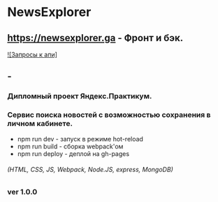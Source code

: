 # NewsExplorer
## https://newsexplorer.ga - Фронт и бэк.
[![Запросы к апи]](https://newsexplorer.ga/api)
##  - 
### Дипломный проект Яндекс.Практикум.
### Сервис поиска новостей c возможностью сохранения в личном кабинете.

* npm run dev - запуск в режиме hot-reload 
* npm run build - сборка webpack'ом
* npm run deploy - деплой на gh-pages

###### (HTML, CSS, JS, Webpack, Node.JS, express, MongoDB)

### ver 1.0.0
